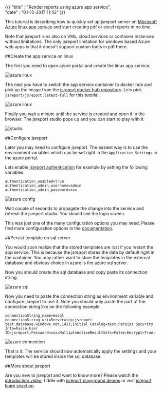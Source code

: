 ﻿{{{
    "title"    : "Render reports using azure app service",	   
    "date"     : "01-10-2017 11:42"	
}}}

This tutorial is describing how to quickly set up jsreport server on [
Microsoft Azure linux app service](https://docs.microsoft.com/en-us/azure/app-service/app-service-linux-readme) and start creating pdf or excel reports in no time. 

Note that jsreport runs also on VMs, cloud services or container instances without limitations. The only jsreport limitation for windows based Azure web apps is that it doesn't support custom fonts in pdf there.

##Create the app service on linux

The first you need to open azure portal and create the linux app service.

![azure linux](https://jsreport.net/blog/azure-linux.png)


The next you have to switch the app service container to docker hub and pick up the image from the [jsreport docker hub repository](https://hub.docker.com/r/jsreport/jsreport). Lets pick `jsreport/jsreport:latest-full` for this tutorial.


![azure linux](https://jsreport.net/blog/azure-docker.png?v=3)

Finally you wait a minute until the service is created and open it in the browser. The jsreport studio pops up and you can start to play with it. 

![studio](https://jsreport.net/screenshots/studio.png?v=2)

##Configure jsreport 

Later you may need to configure jsreport. The easiest way is to use the environment variables which can be set right in the `Application Settings` in the azure portal.

Lets enable [jsreport authentication](https://jsreport.net/learn/authentication) for example by setting the following variables

```
authentication_enabled=true
authentication_admin_username=admin
authentication_admin_password=xxx
```

![azure config](https://jsreport.net/blog/azure-config.png?v=3)

Wait couple of seconds to propagate the change into the service and refresh the jsreport studio. You should see the login screen.

This was just one of the many configuration options you may need. Please find more configuration options in the [documentation](https://jsreport.net/learn/configuration).

##Persist template on sql server

You would soon realize that the stored templates are lost if you restart the app service. This is because the jsreport stores the data by default right in the container. You may rather want to store the templates in the external database and obvious choice in azure is the azure sql server.

Now you should create the sql database and copy paste its connection string.

![azure sql](https://jsreport.net/blog/azure-sql.png?v=2)

Now you need to paste the connection string as environment variable and configure jsreport to use it. Note you should only paste the part of the connection string like on the following example.
```
connectionString_name=mssql
connectionString_uri=Server=tcp:jsreport-test.database.windows.net,1433;Initial Catalog=test;Persist Security Info=False;User ID=jsreport;Password=xxx;MultipleActiveResultSets=False;Encrypt=True;
```

![azure connection](https://jsreport.net/blog/azure-connection.png?v=2)

That is it. The service should now automatically apply the settings and your templates will be stored inside the sql database.

##More about jsreport

Are you new to jsreport and want to know more? Please watch the [introduction video](https://www.youtube.com/watch?v=mf8-SdGjsdo), fiddle with [jsreport playground demos](https://jsreport.net/playground) or visit [jsreport learn seaction](https://jsreport.net).
